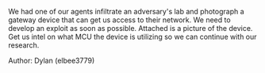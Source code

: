 We had one of our agents infiltrate an adversary's lab and photograph a gateway device that can get us access to their network. We need to develop an exploit as soon as possible. Attached is a picture of the device. Get us intel on what MCU the device is utilizing so we can continue with our research.

Author: Dylan (elbee3779)
